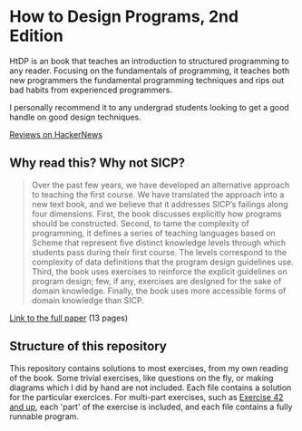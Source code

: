 # How to Design Programs, 2nd Edition

HtDP is an book that teaches an introduction to structured programming
to any reader. Focusing on the fundamentals of programming, it teaches both 
new programmers the fundamental programming techniques and rips out
bad habits from experienced programmers.

I personally recommend it to any undergrad students looking to get a good 
handle on good design techniques.

[Reviews on HackerNews](https://news.ycombinator.com/item?id=8778569)

## Why read this? Why not SICP?

> Over the past few years, we have developed an alternative approach to teaching
the first course. We have translated the approach into a new text book, and we 
believe that it addresses SICP’s failings along four dimensions. 
First, the book discusses explicitly how programs should be constructed. 
Second, to tame the complexity of programming, it defines a series of teaching 
languages based on Scheme that represent five distinct knowledge levels 
through which students pass during their first course. The levels correspond to 
the complexity of data definitions that the program design guidelines use. 
Third, the book uses exercises to reinforce the explicit guidelines on 
program design; few, if any, exercises are designed 
for the sake of domain knowledge. 
Finally, the book uses more accessible forms of domain knowledge than SICP. 

[Link to the full paper](www.ccs.neu.edu/racket/pubs/jfp2004-fffk.pdf) (13 pages)

## Structure of this repository

This repository contains solutions to most exercises, from my own reading of the book. Some trivial exercises, like questions on the fly, or making diagrams which I did by hand are not included.
Each file contains a solution for the particular exercices. For multi-part exercises, such as [Exercise 42 and up](https://www.htdp.org/2018-01-06/Book/part_one.html#%28part._.D.K._sec~3adesign-world%29), each 'part' of the exercise is included, and each file contains a fully runnable program.
